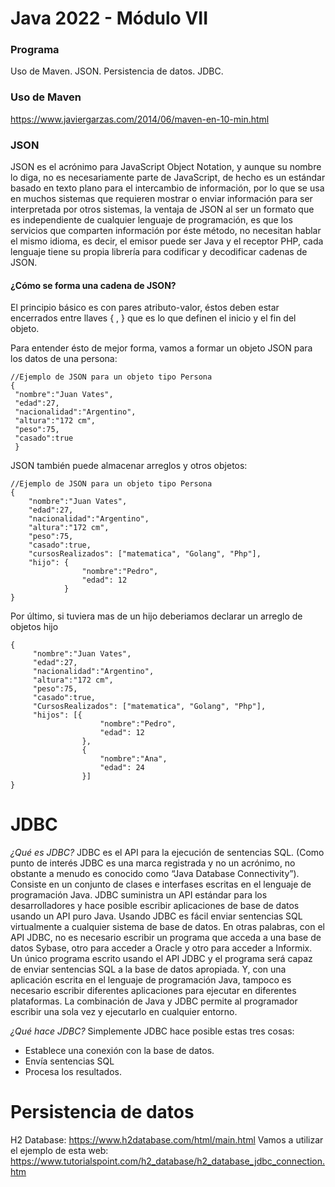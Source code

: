 # Java 2022 - Módulo VII

### Programa
Uso de Maven. JSON. Persistencia de datos. JDBC.

### Uso de Maven
https://www.javiergarzas.com/2014/06/maven-en-10-min.html

### JSON
JSON es el acrónimo para JavaScript Object Notation, y aunque su nombre lo diga, no es necesariamente parte de
JavaScript, de hecho es un estándar basado en texto plano para el intercambio de información, por lo que se usa en
muchos sistemas que requieren mostrar o enviar información para ser interpretada por otros sistemas, la ventaja de JSON
al ser un formato que es independiente de cualquier lenguaje de programación, es que los servicios que comparten
información por éste método, no necesitan hablar el mismo idioma, es decir, el emisor puede ser Java y el receptor PHP,
cada lenguaje tiene su propia librería para codificar y decodificar cadenas de JSON.

#### ¿Cómo se forma una cadena de JSON?

El principio básico es con pares atributo-valor, éstos deben estar encerrados entre llaves { , } que es lo que
definen el inicio y el fin del objeto.

Para entender ésto de mejor forma, vamos a formar un objeto JSON para los datos de una persona:

    //Ejemplo de JSON para un objeto tipo Persona
    {
     "nombre":"Juan Vates",
     "edad":27,
     "nacionalidad":"Argentino",
     "altura":"172 cm",
     "peso":75,
     "casado":true
     }

JSON también puede almacenar arreglos y otros objetos:

    //Ejemplo de JSON para un objeto tipo Persona
    {
        "nombre":"Juan Vates",
        "edad":27,
        "nacionalidad":"Argentino",
        "altura":"172 cm",
        "peso":75,
        "casado":true,
        "cursosRealizados": ["matematica", "Golang", "Php"],
        "hijo": {
                    "nombre":"Pedro",
                    "edad": 12
                }
    }

Por último, si tuviera mas de un hijo deberiamos declarar un arreglo de objetos hijo

    {
         "nombre":"Juan Vates",
         "edad":27,
         "nacionalidad":"Argentino",
         "altura":"172 cm",
         "peso":75,
         "casado":true,
         "CursosRealizados": ["matematica", "Golang", "Php"],
         "hijos": [{
                        "nombre":"Pedro",
                        "edad": 12
                    },
                    {
                        "nombre":"Ana",
                        "edad": 24
                    }]
    }

# JDBC
*¿Qué es JDBC?* JDBC es el API para la ejecución de sentencias SQL. (Como punto de interés JDBC es una marca registrada y no un acrónimo, no obstante a menudo es conocido como “Java Database Connectivity”).  Consiste en un conjunto de clases e interfases escritas en el lenguaje de programación Java. JDBC suministra un API estándar para los desarrolladores y hace posible escribir aplicaciones de base de datos usando un API puro Java. Usando JDBC es fácil enviar sentencias SQL virtualmente a cualquier sistema de base de datos. En otras palabras, con el API JDBC, no es necesario escribir un programa que acceda a una base de datos Sybase, otro para acceder a Oracle y otro para acceder a Informix. Un único programa escrito usando el API JDBC y el programa será capaz de enviar sentencias SQL a la base de datos apropiada. Y, con una aplicación escrita en el lenguaje de programación Java, tampoco es necesario escribir diferentes aplicaciones para ejecutar en diferentes plataformas. La combinación de Java y JDBC permite al programador escribir una sola vez y ejecutarlo en cualquier entorno.

*¿Qué hace JDBC?* Simplemente JDBC hace posible estas tres cosas:
- Establece    una    conexión    con la base de datos.
- Envía sentencias SQL
- Procesa los resultados.

# Persistencia de datos
H2 Database: https://www.h2database.com/html/main.html
Vamos a utilizar el ejemplo de esta web: https://www.tutorialspoint.com/h2_database/h2_database_jdbc_connection.htm